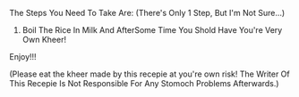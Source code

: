 The Steps You Need To Take Are:
(There's Only 1 Step, But I'm Not Sure...)

1. Boil The Rice In Milk And AfterSome Time You Shold Have You're Very Own Kheer!

Enjoy!!!

(Please eat the kheer made by this recepie at you're own risk! 
The Writer Of This Recepie Is Not Responsible For Any Stomoch Problems Afterwards.)